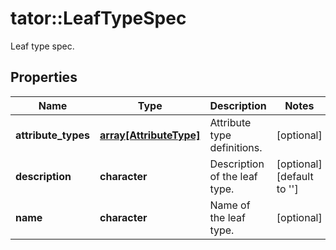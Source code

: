 # tator::LeafTypeSpec

Leaf type spec.
## Properties
Name | Type | Description | Notes
------------ | ------------- | ------------- | -------------
**attribute_types** | [**array[AttributeType]**](AttributeType.md) | Attribute type definitions. | [optional] 
**description** | **character** | Description of the leaf type. | [optional] [default to &#39;&#39;]
**name** | **character** | Name of the leaf type. | [optional] 


